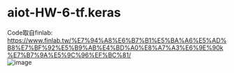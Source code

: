 # aiot-HW-6-tf.keras  
Code取自finlab: https://www.finlab.tw/%E7%94%A8%E6%B7%B1%E5%BA%A6%E5%AD%B8%E7%BF%92%E5%B9%AB%E4%BD%A0%E8%A7%A3%E6%9E%90k%E7%B7%9A%E5%9C%96%EF%BC%81/  
![image](https://github.com/pupumeme/aiot-HW-6-tf.keras/edit/main/code.PNG)
